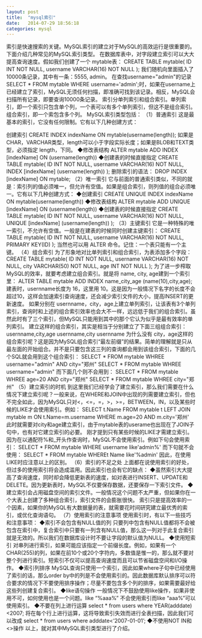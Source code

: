 ```yaml
---
layout: post
title:  "mysql索引"
date:   2014-07-29 18:56:18
categories: mysql
---
```



索引是快速搜索的关键。MySQL索引的建立对于MySQL的高效运行是很重要的。下面介绍几种常见的MySQL索引类型。
在数据库表中，对字段建立索引可以大大提高查询速度。假如我们创建了一个 mytable表：
CREATE TABLE mytable(   ID INT NOT NULL,    username VARCHAR(16) NOT NULL  );   我们随机向里面插入了10000条记录，其中有一条：5555, admin。
在查找username="admin"的记录 SELECT * FROM mytable WHERE username='admin';时，如果在username上已经建立了索引，MySQL无须任何扫描，即准确可找到该记录。相反，MySQL会扫描所有记录，即要查询10000条记录。
索引分单列索引和组合索引。单列索引，即一个索引只包含单个列，一个表可以有多个单列索引，但这不是组合索引。组合索引，即一个索包含多个列。
MySQL索引类型包括：
（1）普通索引
这是最基本的索引，它没有任何限制。它有以下几种创建方式：

创建索引
CREATE INDEX indexName ON mytable(username(length)); 如果是CHAR，VARCHAR类型，length可以小于字段实际长度；如果是BLOB和TEXT类型，必须指定 length，下同。
◆修改表结构
ALTER mytable ADD INDEX [indexName] ON (username(length)) ◆创建表的时候直接指定
CREATE TABLE mytable(   ID INT NOT NULL,    username VARCHAR(16) NOT NULL,   INDEX [indexName] (username(length))   );  删除索引的语法：
DROP INDEX [indexName] ON mytable;
（2）唯一索引
它与前面的普通索引类似，不同的就是：索引列的值必须唯一，但允许有空值。如果是组合索引，则列值的组合必须唯一。它有以下几种创建方式：
◆创建索引
CREATE UNIQUE INDEX indexName ON mytable(username(length)) ◆修改表结构
ALTER mytable ADD UNIQUE [indexName] ON (username(length)) ◆创建表的时候直接指定
CREATE TABLE mytable(   ID INT NOT NULL,    username VARCHAR(16) NOT NULL,   UNIQUE [indexName] (username(length))   ); 
（3）主键索引
它是一种特殊的唯一索引，不允许有空值。一般是在建表的时候同时创建主键索引：
CREATE TABLE mytable(   ID INT NOT NULL,    username VARCHAR(16) NOT NULL,   PRIMARY KEY(ID)   );  当然也可以用 ALTER 命令。记住：一个表只能有一个主键。
（4）组合索引
为了形象地对比单列索引和组合索引，为表添加多个字段：
CREATE TABLE mytable(   ID INT NOT NULL,    username VARCHAR(16) NOT NULL,   city VARCHAR(50) NOT NULL,   age INT NOT NULL  );  为了进一步榨取MySQL的效率，就要考虑建立组合索引。就是将 name, city, age建到一个索引里：
ALTER TABLE mytable ADD INDEX name_city_age (name(10),city,age); 建表时，usernname长度为 16，这里用 10。这是因为一般情况下名字的长度不会超过10，这样会加速索引查询速度，还会减少索引文件的大小，提高INSERT的更新速度。
如果分别在 usernname，city，age上建立单列索引，让该表有3个单列索引，查询时和上述的组合索引效率也会大不一样，远远低于我们的组合索引。虽然此时有了三个索引，但MySQL只能用到其中的那个它认为似乎是最有效率的单列索引。
建立这样的组合索引，其实是相当于分别建立了下面三组组合索引：
usernname,city,age   usernname,city   usernname  为什么没有 city，age这样的组合索引呢？这是因为MySQL组合索引“最左前缀”的结果。简单的理解就是只从最左面的开始组合。并不是只要包含这三列的查询都会用到该组合索引，下面的几个SQL就会用到这个组合索引：
SELECT * FROM mytable WHREE username="admin" AND city="郑州"  SELECT * FROM mytable WHREE username="admin" 而下面几个则不会用到：
SELECT * FROM mytable WHREE age=20 AND city="郑州"  SELECT * FROM mytable WHREE city="郑州"
（5）建立索引的时机
到这里我们已经学会了建立索引，那么我们需要在什么情况下建立索引呢？一般来说，在WHERE和JOIN中出现的列需要建立索引，但也不完全如此，因为MySQL只对<，<=，=，>，>=，BETWEEN，IN，以及某些时候的LIKE才会使用索引。例如：
SELECT t.Name  FROM mytable t LEFT JOIN mytable m    ON t.Name=m.username WHERE m.age=20 AND m.city='郑州' 此时就需要对city和age建立索引，由于mytable表的userame也出现在了JOIN子句中，也有对它建立索引的必要。
刚才提到只有某些时候的LIKE才需建立索引。因为在以通配符%和_开头作查询时，MySQL不会使用索引。例如下句会使用索引：
SELECT * FROM mytable WHERE username like'admin%' 而下句就不会使用：
SELECT * FROM mytable WHEREt Name like'%admin' 因此，在使用LIKE时应注意以上的区别。
（6）索引的不足之处
上面都在说使用索引的好处，但过多的使用索引将会造成滥用。因此索引也会有它的缺点：
◆虽然索引大大提高了查询速度，同时却会降低更新表的速度，如对表进行INSERT、UPDATE和DELETE。因为更新表时，MySQL不仅要保存数据，还要保存一下索引文件。
◆建立索引会占用磁盘空间的索引文件。一般情况这个问题不太严重，但如果你在一个大表上创建了多种组合索引，索引文件的会膨胀很快。
索引只是提高效率的一个因素，如果你的MySQL有大数据量的表，就需要花时间研究建立最优秀的索引，或优化查询语句。
（7）使用索引的注意事项
使用索引时，有以下一些技巧和注意事项：
◆索引不会包含有NULL值的列
只要列中包含有NULL值都将不会被包含在索引中，复合索引中只要有一列含有NULL值，那么这一列对于此复合索引就是无效的。所以我们在数据库设计时不要让字段的默认值为NULL。
◆使用短索引
对串列进行索引，如果可能应该指定一个前缀长度。例如，如果有一个CHAR(255)的列，如果在前10个或20个字符内，多数值是惟一的，那么就不要对整个列进行索引。短索引不仅可以提高查询速度而且可以节省磁盘空间和I/O操作。
◆索引列排序
MySQL查询只使用一个索引，因此如果where子句中已经使用了索引的话，那么order by中的列是不会使用索引的。因此数据库默认排序可以符合要求的情况下不要使用排序操作；尽量不要包含多个列的排序，如果需要最好给这些列创建复合索引。
◆like语句操作
一般情况下不鼓励使用like操作，如果非使用不可，如何使用也是一个问题。like “%aaa%” 不会使用索引而like “aaa%”可以使用索引。
◆不要在列上进行运算
select * from users where YEAR(adddate)<2007; 将在每个行上进行运算，这将导致索引失效而进行全表扫描，因此我们可以改成
select * from users where adddate<‘2007-01-01’; 
◆不使用NOT IN和<>操作
以上，就对其中MySQL索引类型进行了介绍。 